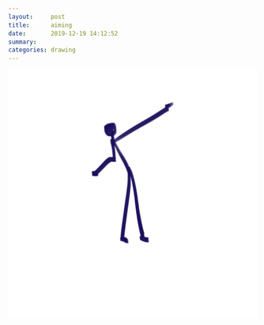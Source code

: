 ```yaml
---
layout:     post
title:      aiming
date:       2019-12-19 14:12:52
summary:    
categories: drawing
---
```

![aiming](/images/diary/aiming.png ".")
